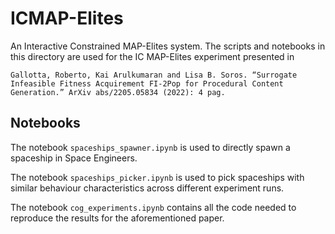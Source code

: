 # ICMAP-Elites

An Interactive Constrained MAP-Elites system. The scripts and notebooks in this directory are used for the IC MAP-Elites experiment presented in
```
Gallotta, Roberto, Kai Arulkumaran and Lisa B. Soros. “Surrogate Infeasible Fitness Acquirement FI-2Pop for Procedural Content Generation.” ArXiv abs/2205.05834 (2022): 4 pag.
```

## Notebooks
The notebook `spaceships_spawner.ipynb` is used to directly spawn a spaceship in Space Engineers.

The notebook `spaceships_picker.ipynb` is used to pick spaceships with similar behaviour characteristics across different experiment runs.

The notebook `cog_experiments.ipynb` contains all the code needed to reproduce the results for the aforementioned paper.
